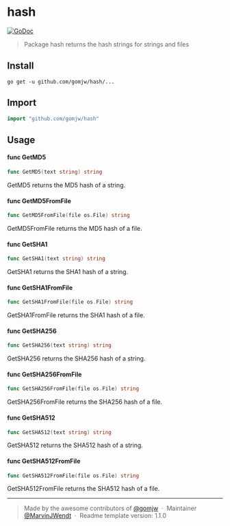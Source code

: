 # hash
 

[![GoDoc](https://godoc.org/github.com/gomjw/checkproxy?status.svg)](https://godoc.org/github.com/gomjw/hash)

> Package hash returns the hash strings for strings and files

## Install

```console
go get -u github.com/gomjw/hash/...
```

## Import

```go
import "github.com/gomjw/hash"
```

## Usage

#### func  GetMD5

```go
func GetMD5(text string) string
```
GetMD5 returns the MD5 hash of a string.

#### func  GetMD5FromFile

```go
func GetMD5FromFile(file os.File) string
```
GetMD5FromFile returns the MD5 hash of a file.

#### func  GetSHA1

```go
func GetSHA1(text string) string
```
GetSHA1 returns the SHA1 hash of a string.

#### func  GetSHA1FromFile

```go
func GetSHA1FromFile(file os.File) string
```
GetSHA1FromFile returns the SHA1 hash of a file.

#### func  GetSHA256

```go
func GetSHA256(text string) string
```
GetSHA256 returns the SHA256 hash of a string.

#### func  GetSHA256FromFile

```go
func GetSHA256FromFile(file os.File) string
```
GetSHA256FromFile returns the SHA256 hash of a file.

#### func  GetSHA512

```go
func GetSHA512(text string) string
```
GetSHA512 returns the SHA512 hash of a string.

#### func  GetSHA512FromFile

```go
func GetSHA512FromFile(file os.File) string
```
GetSHA512FromFile returns the SHA512 hash of a file.



---

> Made by the awesome contributors of [@gomjw](https://github.com/gomjw) &nbsp;&middot;&nbsp;
> Maintainer [@MarvinJWendt](https://github.com/MarvinJWendt) &nbsp;&middot;&nbsp;
> Readme template version: 1.1.0
